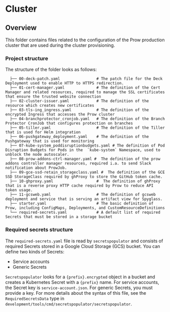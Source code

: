 # Cluster

## Overview

This folder contains files related to the configuration of the Prow production cluster that are used during the cluster provisioning.

### Project structure

<!-- Update the folder structure each time you modify it. -->

The structure of the folder looks as follows:

```
  ├── 00-deck-patch.yaml                # The patch file for the Deck Deployment used to enable HTTP to HTTPS redirection.
  ├── 01-cert-manager.yaml              # The definition of the Cert Manager and related resources, required to manage the SSL certificates that ensure the trusted website connection
  ├── 02-cluster-issuer.yaml            # The definition of the resource which creates new certificates
  ├── 03-tls-ing_ingress.yaml           # The definition of the encrypted Ingress that accesses the Prow cluster
  ├── 04-branchprotector_cronjob.yaml   # The definition of the Branch Protector CronJob that configures protection on branches
  ├── 05-tiller.yaml                    # The definition of the Tiller that is used for Helm integration
  ├── 06-pushgateway_deployment.yaml    # The definition of the Pushgateway that is used for monitoring
  ├── 07-kube-system_poddisruptionbudgets.yaml # The definition of Pod Disruption Budgets for Pods in the  `kube-system` Namespace, used to unblock the node autoscaler.
  ├── 08-prow-addons-ctrl-manager.yaml #  The definition of the prow addons controller manager resources, required i.a. to send Slack notification about ProwJob.
  ├── 09-gce-ssd-retain_storageclass.yaml #  The definition of the GCE SSD StorageClass required by ghProxy to store the GitHub token cache.
  ├── 10-ghproxy.yaml                   #  The definition of ghProxy that is a reverse proxy HTTP cache required by Prow to reduce API token usage.
  ├── 11-gcsweb.yaml                    # The definition of gcsweb deployment and service that is serving an artifact view for Spyglass.
  ├── starter.yaml                      # The basic definition of Prow, including ConfigMaps, Deployments, and CustomResourceDefinitions
  └── required-secrets.yaml             # A default list of required Secrets that must be stored in a storage bucket
```

### Required secrets structure
The `required-secrets.yaml` file is read by `secretspopulator` and consists of required Secrets stored in a Google Cloud Storage (GCS) bucket.
You can define two kinds of Secrets:
- Service accounts
- Generic Secrets

`Secretspopulator` looks for a `{prefix}.encrypted` object in a bucket and creates a Kubernetes Secret with a `{prefix}` name.
For service accounts, the Secret key is `service-account.json`. For generic Secrets, you must provide a key.
For more details about the syntax of this file, see the `RequiredSecretsData` type in `development/tools/cmd/secretspopulator/secretspopulator`.
